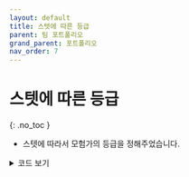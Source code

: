 ```yaml
---
layout: default
title: 스텟에 따른 등급
parent: 팀 포트폴리오
grand_parent: 포트폴리오
nav_order: 7
---
```


# 스텟에 따른 등급  
{: .no_toc }

- 스텟에 따라서 모험가의 등급을 정해주었습니다.  

<details>
<summary>코드 보기</summary>
<div markdown="1">

```c#
public CharState.GRADE Grade(int main)
{
    CharState.GRADE grade = new CharState.GRADE();
    if (main <= 140) // 기본스텟 40
    {
        grade = CharState.GRADE.F;
    }
    else if (main <= 640 && main > 140)
    {
        grade = CharState.GRADE.E;
    }
    else if (main <= 1640 && main > 640)
    {
        grade = CharState.GRADE.D;
    }
    else if (main <= 4640 && main > 1640)
    {
        grade = CharState.GRADE.C;
    }
    else if (main <= 9640 && main > 4640)
    {
        grade = CharState.GRADE.B;
    }
    else if (main > 9640)
    {
        grade = CharState.GRADE.A;
    }
    return grade;
}
```

</div>
</details>